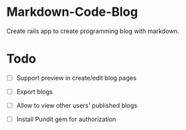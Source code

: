 # Markdown-Code-Blog
Create rails app to create programming blog with markdown.

# Todo
- [ ] Support preview in create/edit blog pages
- [ ] Export blogs
- [ ] Allow to view other users' published blogs
- [ ] Install Pundit gem for authorization


